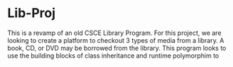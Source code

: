 # Lib-Proj
This is a revamp of an old CSCE Library Program.
For this project, we are looking to create a platform to checkout 3 types of media from a library. 
A book, CD, or DVD may be borrowed from the library. This program looks to use the building blocks
of class inheritance and runtime polymorphim to 

